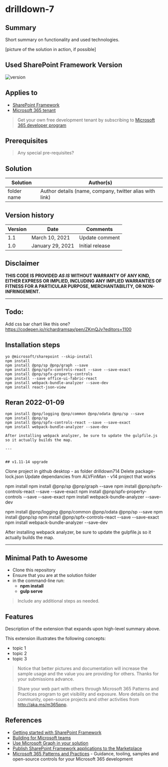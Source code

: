 # drilldown-7

## Summary

Short summary on functionality and used technologies.

[picture of the solution in action, if possible]

## Used SharePoint Framework Version

![version](https://img.shields.io/badge/version-1.11-green.svg)

## Applies to

- [SharePoint Framework](https://aka.ms/spfx)
- [Microsoft 365 tenant](https://docs.microsoft.com/en-us/sharepoint/dev/spfx/set-up-your-developer-tenant)

> Get your own free development tenant by subscribing to [Microsoft 365 developer program](http://aka.ms/o365devprogram)

## Prerequisites

> Any special pre-requisites?

## Solution

Solution|Author(s)
--------|---------
folder name | Author details (name, company, twitter alias with link)

## Version history

Version|Date|Comments
-------|----|--------
1.1|March 10, 2021|Update comment
1.0|January 29, 2021|Initial release

## Disclaimer

**THIS CODE IS PROVIDED *AS IS* WITHOUT WARRANTY OF ANY KIND, EITHER EXPRESS OR IMPLIED, INCLUDING ANY IMPLIED WARRANTIES OF FITNESS FOR A PARTICULAR PURPOSE, MERCHANTABILITY, OR NON-INFRINGEMENT.**

---
## Todo:
Add css bar chart like this one?
https://codepen.io/richardramsay/pen/ZKmQJv?editors=1100


## Installation steps
```
yo @microsoft/sharepoint --skip-install
npm install
npm install @pnp/sp @pnp/graph --save
npm install @pnp/spfx-controls-react --save --save-exact
npm install @pnp/spfx-property-controls
npm install --save office-ui-fabric-react
npm install webpack-bundle-analyzer --save-dev
npm install react-json-view
```


## Reran 2022-01-09
```
npm install @pnp/logging @pnp/common @pnp/odata @pnp/sp --save
npm install @pnp/sp
npm install @pnp/spfx-controls-react --save --save-exact
npm install webpack-bundle-analyzer --save-dev

After installing webpack analyzer, be sure to update the gulpfile.js so it actually builds the map.

---


## v1.11-14 upgrade
```
Clone project in github desktop - as folder drilldown714
Delete package-lock.json
Update dependancies from ALVFinMan - v14 project that works

npm install
npm install @pnp/sp @pnp/graph --save
npm install @pnp/spfx-controls-react --save --save-exact
npm install @pnp/spfx-property-controls --save --save-exact
npm install webpack-bundle-analyzer --save-dev





npm install @pnp/logging @pnp/common @pnp/odata @pnp/sp --save
npm install @pnp/sp
npm install @pnp/spfx-controls-react --save --save-exact
npm install webpack-bundle-analyzer --save-dev

After installing webpack analyzer, be sure to update the gulpfile.js so it actually builds the map.

---



## Minimal Path to Awesome

- Clone this repository
- Ensure that you are at the solution folder
- in the command-line run:
  - **npm install**
  - **gulp serve**

> Include any additional steps as needed.

## Features

Description of the extension that expands upon high-level summary above.

This extension illustrates the following concepts:

- topic 1
- topic 2
- topic 3

> Notice that better pictures and documentation will increase the sample usage and the value you are providing for others. Thanks for your submissions advance.

> Share your web part with others through Microsoft 365 Patterns and Practices program to get visibility and exposure. More details on the community, open-source projects and other activities from http://aka.ms/m365pnp.

## References

- [Getting started with SharePoint Framework](https://docs.microsoft.com/en-us/sharepoint/dev/spfx/set-up-your-developer-tenant)
- [Building for Microsoft teams](https://docs.microsoft.com/en-us/sharepoint/dev/spfx/build-for-teams-overview)
- [Use Microsoft Graph in your solution](https://docs.microsoft.com/en-us/sharepoint/dev/spfx/web-parts/get-started/using-microsoft-graph-apis)
- [Publish SharePoint Framework applications to the Marketplace](https://docs.microsoft.com/en-us/sharepoint/dev/spfx/publish-to-marketplace-overview)
- [Microsoft 365 Patterns and Practices](https://aka.ms/m365pnp) - Guidance, tooling, samples and open-source controls for your Microsoft 365 development
